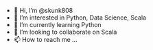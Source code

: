 - 👋 Hi, I’m @skunk808
- 👀 I’m interested in Python, Data Science, Scala
- 🌱 I’m currently learning Python
- 💞️ I’m looking to collaborate on Scala
- 📫 How to reach me ...

<!---
skunk808/skunk808 is a ✨ special ✨ repository because its `README.md` (this file) appears on your GitHub profile.
You can click the Preview link to take a look at your changes.
--->
